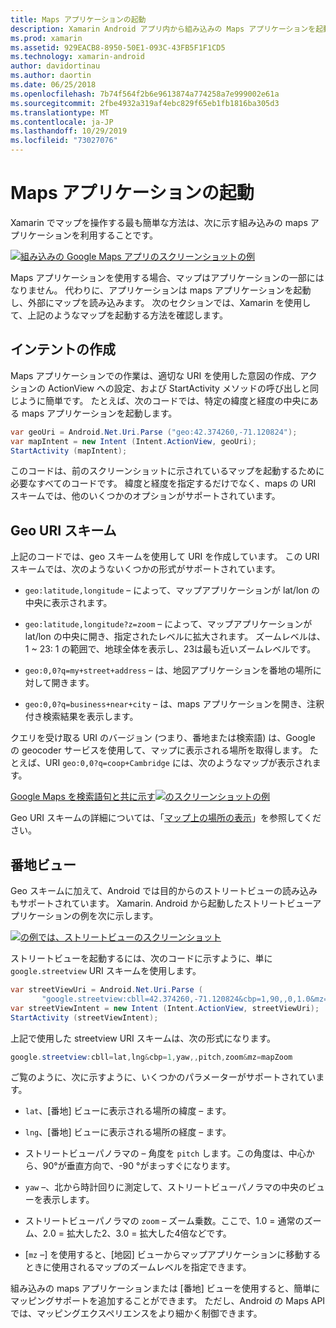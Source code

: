 ```yaml
---
title: Maps アプリケーションの起動
description: Xamarin Android アプリ内から組み込みの Maps アプリケーションを起動する方法。
ms.prod: xamarin
ms.assetid: 929EACB8-8950-50E1-093C-43FB5F1F1CD5
ms.technology: xamarin-android
author: davidortinau
ms.author: daortin
ms.date: 06/25/2018
ms.openlocfilehash: 7b74f564f2b6e9613874a774258a7e999002e61a
ms.sourcegitcommit: 2fbe4932a319af4ebc829f65eb1fb1816ba305d3
ms.translationtype: MT
ms.contentlocale: ja-JP
ms.lasthandoff: 10/29/2019
ms.locfileid: "73027076"
---
```

# <a name="launching-the-maps-application"></a>Maps アプリケーションの起動

Xamarin でマップを操作する最も簡単な方法は、次に示す組み込みの maps アプリケーションを利用することです。

[![組み込みの Google Maps アプリのスクリーンショットの例](maps-application-images/01-mapsapplication.png)](maps-application-images/01-mapsapplication.png#lightbox)

Maps アプリケーションを使用する場合、マップはアプリケーションの一部にはなりません。 代わりに、アプリケーションは maps アプリケーションを起動し、外部にマップを読み込みます。 次のセクションでは、Xamarin を使用して、上記のようなマップを起動する方法を確認します。

## <a name="creating-the-intent"></a>インテントの作成

Maps アプリケーションでの作業は、適切な URI を使用した意図の作成、アクションの ActionView への設定、および StartActivity メソッドの呼び出しと同じように簡単です。 たとえば、次のコードでは、特定の緯度と経度の中央にある maps アプリケーションを起動します。

```csharp
var geoUri = Android.Net.Uri.Parse ("geo:42.374260,-71.120824");
var mapIntent = new Intent (Intent.ActionView, geoUri);
StartActivity (mapIntent);
```

このコードは、前のスクリーンショットに示されているマップを起動するために必要なすべてのコードです。 緯度と経度を指定するだけでなく、maps の URI スキームでは、他のいくつかのオプションがサポートされています。

## <a name="geo-uri-scheme"></a>Geo URI スキーム

上記のコードでは、geo スキームを使用して URI を作成しています。 この URI スキームでは、次のようないくつかの形式がサポートされています。

- `geo:latitude,longitude` &ndash; によって、マップアプリケーションが lat/lon の中央に表示されます。 

- `geo:latitude,longitude?z=zoom` &ndash; によって、マップアプリケーションが lat/lon の中央に開き、指定されたレベルに拡大されます。 ズームレベルは、1 ~ 23: 1 の範囲で、地球全体を表示し、23は最も近いズームレベルです。

- `geo:0,0?q=my+street+address` &ndash; は、地図アプリケーションを番地の場所に対して開きます。 

- `geo:0,0?q=business+near+city` &ndash; は、maps アプリケーションを開き、注釈付き検索結果を表示します。 

クエリを受け取る URI のバージョン (つまり、番地または検索語) は、Google の geocoder サービスを使用して、マップに表示される場所を取得します。 たとえば、URI `geo:0,0?q=coop+Cambridge` には、次のようなマップが表示されます。

[Google Maps を検索語句と共に示す![のスクリーンショットの例](maps-application-images/02-mapsearch.png)](maps-application-images/02-mapsearch.png#lightbox)

Geo URI スキームの詳細については、「[マップ上の場所の表示](https://developer.android.com/guide/components/intents-common.html#Maps)」を参照してください。

## <a name="street-view"></a>番地ビュー

Geo スキームに加えて、Android では目的からのストリートビューの読み込みもサポートされています。 Xamarin. Android から起動したストリートビューアプリケーションの例を次に示します。

[![の例では、ストリートビューのスクリーンショット](maps-application-images/03-streetview.png)](maps-application-images/03-streetview.png#lightbox)

ストリートビューを起動するには、次のコードに示すように、単に `google.streetview` URI スキームを使用します。

```csharp
var streetViewUri = Android.Net.Uri.Parse (
       "google.streetview:cbll=42.374260,-71.120824&cbp=1,90,,0,1.0&mz=20");  
var streetViewIntent = new Intent (Intent.ActionView, streetViewUri);  
StartActivity (streetViewIntent);
```

上記で使用した streetview URI スキームは、次の形式になります。

```csharp
google.streetview:cbll=lat,lng&cbp=1,yaw,,pitch,zoom&mz=mapZoom
```

ご覧のように、次に示すように、いくつかのパラメーターがサポートされています。

- `lat`、[番地] ビューに表示される場所の緯度 &ndash; ます。

- `lng`、[番地] ビューに表示される場所の経度 &ndash; ます。

- ストリートビューパノラマの &ndash; 角度を `pitch` します。この角度は、中心から、90°が垂直方向で、-90 °がまっすぐになります。

- `yaw` &ndash;、北から時計回りに測定して、ストリートビューパノラマの中央のビューを表示します。

- ストリートビューパノラマの `zoom` &ndash; ズーム乗数。ここで、1.0 = 通常のズーム、2.0 = 拡大した2、3.0 = 拡大した4倍などです。

- [`mz` &ndash;] を使用すると、[地図] ビューからマップアプリケーションに移動するときに使用されるマップのズームレベルを指定できます。

組み込みの maps アプリケーションまたは [番地] ビューを使用すると、簡単にマッピングサポートを追加することができます。 ただし、Android の Maps API では、マッピングエクスペリエンスをより細かく制御できます。
